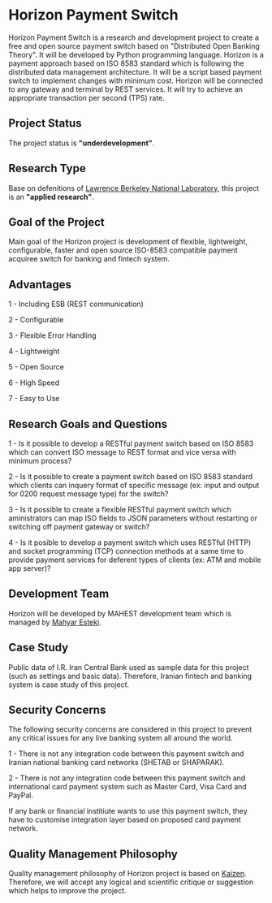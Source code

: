# Horizon Payment Switch
Horizon Payment Switch is a research and development project to create a free and open source payment switch based on "Distributed Open Banking Theory". It will be developed by Python programming language. Horizon is a payment approach based on ISO 8583 standard which is following the distributed data management architecture. It will be a script based payment switch to implement changes with minimum cost. Horizon will be connected to any gateway and terminal by REST services. It will try to achieve an appropriate transaction per second (TPS) rate.

## Project Status
The project status is **"underdevelopment"**.

## Research Type
Base on defenitions of [Lawrence Berkeley	National	Laboratory](https://www.sjsu.edu/people/fred.prochaska/courses/ScWk170/s0/Basic-vs.-Applied-Research.pdf), this project is an **"applied research"**.

## Goal of the Project
Main goal of the Horizon project is development of flexible, lightweight, configurable,  faster and open source ISO-8583 compatible payment acquiree switch for banking and fintech system.

## Advantages
1 - Including ESB (REST communication)

2 - Configurable

3 - Flexible Error Handling

4 - Lightweight

5 - Open Source

6 - High Speed

7 - Easy to Use

## Research Goals and Questions
1 - Is it possible to develop a RESTful payment switch based on ISO 8583 which can convert ISO message to REST format and vice versa with minimum process?  

2 - Is it possible to create a payment switch based on ISO 8583 standard which clients can inquery format of specific message (ex: input and output for 0200 request message type) for the switch?

3 - Is it possible to create a flexible RESTful payment switch which aministrators can map ISO fields to JSON parameters without restarting or switching off payment gateway or switch?

4 - Is it posible to develop a payment switch which uses RESTful (HTTP) and socket programming (TCP) connection methods at a same time to provide payment services for deferent types of clients (ex: ATM and mobile app server)?  

## Development Team
Horizon will be developed by MAHEST development team which is managed by [Mahyar Esteki](https://www.linkedin.com/in/mahyaresteki/).

## Case Study
Public data of I.R. Iran Central Bank used as sample data for this project (such as settings and basic data). Therefore, Iranian fintech and banking system is case study of this project. 

## Security Concerns
The following security concerns are considered in this project to prevent any critical issues for any live banking system all around the world.

1 - There is not any integration code between this payment switch and Iranian national banking card networks (SHETAB or SHAPARAK).

2 - There is not any integration code between this payment switch and international card payment system such as Master Card, Visa Card and PayPal.

If any bank or financial institiute wants to use this payment switch, they have to customise integration layer based on proposed card payment network. 

## Quality Management Philosophy
Quality management philosophy of Horizon project is based on [Kaizen](https://en.wikipedia.org/wiki/Kaizen). Therefore, we will accept any logical and scientific critique or suggestion which helps to improve the project.
